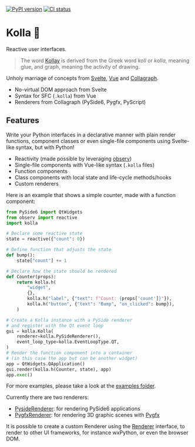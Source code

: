 [![PyPI version](https://badge.fury.io/py/kolla.svg)](https://badge.fury.io/py/kolla)
[![CI status](https://github.com/fork-tongue/kolla/workflows/CI/badge.svg)](https://github.com/fork-tongue/kolla/actions)

# Kolla 📓

Reactive user interfaces.

> The word [Kollay](https://en.wikipedia.org/wiki/Kollay) is derived from the Greek word _koll_ or _kolla_, meaning glue, and graph, meaning the activity of drawing.

Unholy marriage of concepts from [Svelte](https://svelte.dev), [Vue](https://vuejs.org) and [Collagraph](https://github.com/fork-tongue/collagraph).

* No-virtual DOM approach from Svelte
* Syntax for SFC (`.kolla`) from Vue
* Renderers from Collagraph (PySide6, Pygfx, PyScript)


## Features

Write your Python interfaces in a declarative manner with plain render functions, component classes or even single-file components using Svelte-like syntax, but with Python!

* Reactivity (made possible by leveraging [observ](https://github.com/fork-tongue/observ))
* Single-file components with Vue-like syntax (`.kolla` files)
* Function components
* Class components with local state and life-cycle methods/hooks
* Custom renderers

Here is an example that shows a simple counter, made with a function component:

```python
from PySide6 import QtWidgets
from observ import reactive
import kolla

# Declare some reactive state
state = reactive({"count": 0})

# Define function that adjusts the state
def bump():
    state["count"] += 1

# Declare how the state should be rendered
def Counter(props):
    return kolla.h(
        "widget",
        {},
        kolla.h("label", {"text": f"Count: {props['count']}"}),
        kolla.h("button", {"text": "Bump", "on_clicked": bump}),
    )

# Create a Kolla instance with a PySide renderer 
# and register with the Qt event loop
gui = kolla.Kolla(
    renderer=kolla.PySideRenderer(),
    event_loop_type=kolla.EventLoopType.QT,
)
# Render the function component into a container 
# (in this case the app but can be another widget)
app = QtWidgets.QApplication()
gui.render(kolla.h(Counter, state), app)
app.exec()
```

For more examples, please take a look at the [examples folder](examples).

Currently there are two renderers:

* [PysideRenderer](kolla/renderers/pyside_renderer.py): for rendering PySide6 applications
* [PygfxRenderer](kolla/renderers/pygfx_renderer.py): for rendering 3D graphic scenes with [Pygfx](https://github.com/pygfx/pygfx)

It is possible to create a custom Renderer using the [Renderer](kolla/renderers/__init__.py) interface, to render to other UI frameworks, for instance wxPython, or even the browser DOM.
